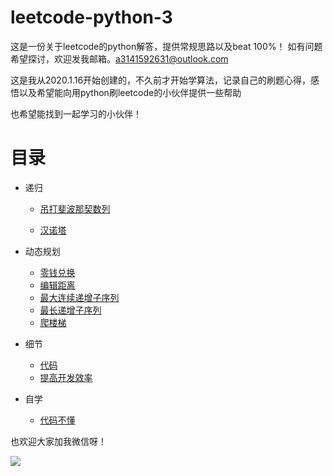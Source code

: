 # leetcode-python-3
这是一份关于leetcode的python解答，提供常规思路以及beat 100%！
如有问题希望探讨，欢迎发我邮箱。a3141592631@outlook.com

这是我从2020.1.16开始创建的，不久前才开始学算法，记录自己的刷题心得，感悟以及希望能向用python刷leetcode的小伙伴提供一些帮助

也希望能找到一起学习的小伙伴！



# 目录

* 递归
  * [吊打斐波那契数列](md/fibo.md)
  
  * [汉诺塔](md/hano.md)

* 动态规划
   * [零钱兑换](md/coin.md)
   * [编辑距离](md/dis.md)
   * [最大连续递增子序列](md/sub.md)
   * [最长递增子序列](md/sub_new.md)
   * [爬楼梯](md/stairs.md)
  







 * 细节
   * [代码](md/code.md) 
   * [提高开发效率](md/quick.md)
    


* 自学
   * [代码不懂](md/code_error.md)






































也欢迎大家加我微信呀！  

![](https://github.com/sherlcok314159/leetcode-python-3/blob/main/Images/vx.jpg)
